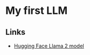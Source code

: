 # My first LLM

## Links

- [Hugging Face Llama 2 model](https://huggingface.co/TheBloke/Llama-2-7B-Chat-GGML/blob/main/llama-2-7b-chat.ggmlv3.q2_K.bin)